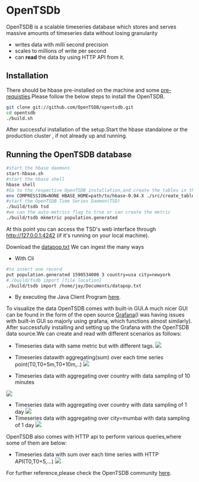 # OpenTSDb

OpenTSDB  is a scalable timeseries database which stores and serves massive amounts of timeseries data without losing granularity

  - writes data with milli second precision
  - scales to millions of write per second
  - can **read** the data by  using HTTP API from it.

## Installation

There should be hbase pre-installed on the machine and some [pre-requisties](http://opentsdb.net/docs/build/html/installation.html).Please follow the below steps to install the OpenTSDB.

```bash
git clone git://github.com/OpenTSDB/opentsdb.git
cd opentsdb
./build.sh
```

After successful installation of the setup.Start the hbase standalone or the production cluster , if not already up and running.
## Running the OpenTSDB database

```bash
#start the hbase daemons
start-hbase.sh
#start the hbase shell
hbase shell
#Go to the respective OpenTSDB installation,and create the tables in the hbase by  executing
env COMPRESSION=NONE HBASE_HOME=path/to/hbase-0.94.X ./src/create_table.sh
#start the OpenTSDB Time Series Daemon(TSD)
./build/tsdb tsd
#we can the auto-metrics flag to true or can create the metric 
./build/tsdb mkmetric population.generated
```

At this point you can access the TSD's web interface through http://127.0.0.1:4242 (if it's running on your local machine).
 
Download the [datapop.txt](https://)
We can ingest the many ways 
- With Cli
```bash
#to insert one record
put population.generated 1590534000 3 country=usa city=newyork
#./build/tsdb import [file location]
./build/tsdb import /home/jay/Documents/datapop.txt
```
- By executing the Java Client Program [here]().



To visualize the data OpenTSDB comes with built-in GUI.A much nicer GUI can be found in the form of the open source [Grafana](https://grafana.com/)(I was having issues with built-in GUI so majorly using grafana, which functions almost similarly).
After successfully installing and  setting up the Grafana with the OpenTSDB data source.We can create and read with different scenarios as follows:

- Timeseries data with same metric but with different tags.
![](https://github.com/jayanthbaswa/timescale/blob/master/examples/noneofmetrics.png)
- Timeseries datawith aggregating(sum) over each time series point(T0,T0+5m,T0+10m,..)
![](https://github.com/jayanthbaswa/timescale/blob/master/examples/sumofmetric.png)

- Timeseries data with aggregating over country with data sampling of 10 minutes

![](https://github.com/jayanthbaswa/timescale/blob/master/examples/sum_dwn_india_10m.png)

- Timeseries data with aggregating over country with data sampling of 1 day
![](https://github.com/jayanthbaswa/timescale/blob/master/examples/sum_dwn_1day_usa.png)
- Timeseries data with aggregating over city=mumbai with data sampling of 1 day
![](https://github.com/jayanthbaswa/timescale/blob/master/examples/sum_dwn_mumbai_1day.png)



OpenTSDB also comes with HTTP api to perform various queries,where some of them are below:
- Timeseries data with sum over each time series with HTTP API(T0,T0+5,...)
![](https://github.com/jayanthbaswa/timescale/blob/master/examples/http.png)


For further reference,please check the OpenTSDB community [here](http://opentsdb.net/).

